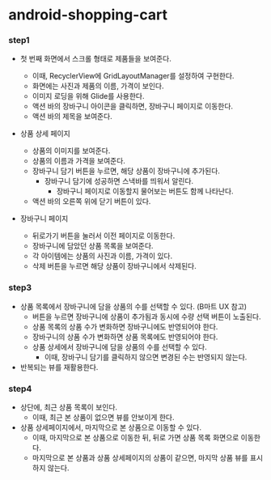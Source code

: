 # android-shopping-cart


### step1

- 첫 번째 화면에서 스크롤 형태로 제품들을 보여준다.
  - 이때, RecyclerView에 GridLayoutManager를 설정하여 구현한다.
  - 화면에는 사진과 제품의 이름, 가격이 보인다.
  - 이미지 로딩을 위해 Glide를 사용한다.
  - 액션 바의 장바구니 아이콘을 클릭하면, 장바구니 페이지로 이동한다.
  - 액션 바의 제목을 보여준다.

- 상품 상세 페이지
  - 상품의 이미지를 보여준다.
  - 상품의 이름과 가격을 보여준다.
  - 장바구니 담기 버튼을 누르면, 해당 상품이 장바구니에 추가된다.
    - 장바구니 담기에 성공하면 스낵바를 띄워서 알린다.
      - 장바구니 페이지로 이동할지 물어보는 버튼도 함께 나타난다.
  - 액션 바의 오른쪽 위에 닫기 버튼이 있다.
  
- 장바구니 페이지
  - 뒤로가기 버튼을 눌러서 이전 페이지로 이동한다.
  - 장바구니에 담았던 상품 목록을 보여준다.
  - 각 아이템에는 상품의 사진과 이름, 가격이 있다.
  - 삭제 버튼을 누르면 해당 상품이 장바구니에서 삭제된다.

### step3

- 상품 목록에서 장바구니에 담을 상품의 수를 선택할 수 있다. (B마트 UX 참고)
  - 버튼을 누르면 장바구니에 상품이 추가됨과 동시에 수량 선택 버튼이 노출된다.
  - 상품 목록의 상품 수가 변화하면 장바구니에도 반영되어야 한다.
  - 장바구니의 상품 수가 변화하면 상품 목록에도 반영되어야 한다.
  - 상품 상세에서 장바구니에 담을 상품의 수를 선택할 수 있다.
    - 이때, 장바구니 담기를 클릭하지 않으면 변경된 수는 반영되지 않는다.
- 반복되는 뷰를 재활용한다.


### step4
- 상단에, 최근 상품 목록이 보인다.
  - 이때, 최근 본 상품이 없으면 뷰를 안보이게 한다.
- 상품 상세페이지에서, 마지막으로 본 상품으로 이동할 수 있다.
  - 이때, 마지막으로 본 상품으로 이동한 뒤, 뒤로 가면 상품 목록 화면으로 이동한다.
  - 마지막으로 본 상품과 상품 상세페이지의 상품이 같으면, 마지막 상품 뷰를 표시하지 않는다.
